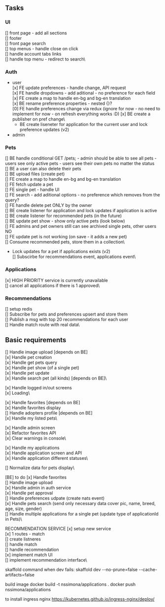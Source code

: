 ## Tasks

### UI

[] front page - add all sections\
[] footer\
[] front page search\
[] top menus - handle close on click\
[] handle account tabs links\
[] handle top menu - redirect to search\

### Auth

- user\
  [x] FE update preferences - handle change, API request\
  [x] FE handle dropdowns - add aditional - no preference for each field\
  [x] FE create a map to handle en-bg and bg-en translation\
  [x] BE rename preference properties - nested {}?\
  [0] FE handle preferences change via redux (ignore for now - no need to implement for now - on refresh everything works :D)
  [x] BE create a publisher on pref change\
  - BE create liseneter for application for the current user and lock preference updates (v2)
- admin

### Pets

[] BE handle conditional GET /pets; - admin should be able to see all pets - users see only active pets - users see their own pets no matter the status\
[] BE a user can also delete their pets\
[] BE upload files (create pet)\
[] FE create a map to handle en-bg and bg-en translation\
[] FE fetch update a pet\
[] FE single pet - handle UI\
[] FE search - add aditional options - no preference which removes from the query?\
[] FE handle delete pet ONLY by the owner\
[] BE create listener for application and lock updates if application is active\
[] BE create listener for recommended pets (in the future)\
[] BE update pet show - show only active pets (look below)\
[] FE admins and pet owners still can see archived single pets, other users NO\
[] FE update pet is not working (on save - it adds a new pet)\
[] Consume recommended pets, store them in a collection\

- Lock updates for a pet if applications exists (v2)\
  [] Subscirbe for recommendations event, applications event\

### Applications

[x] HIGH PRIORITY service is currently unavailable\
[] cancel all applications if there is 1 approved\

### Recommendations

[] setup redis\
[] Subscribe for pets and preferences upsert and store them\
[] Publish a msg with top 20 recommendations for each user\
[] Handle match route with real data\

## Basic requirements

[] Handle image upload [depends on BE]\
[x] Handle pet creation\
[x] Handle get pets query\
[x] Handle pet show (of a single pet)\
[x] Handle pet update\
[x] Handle search pet (all kinds) [depends on BE]\

[x] Handle logged in/out screens\
[x] Loading\

[x] Handle favorites [depends on BE]\
[x] Handle favorites display\
[] Handle adopters profile [depends on BE]\
[x] Handle my listed pets\

[x] Handle admin screen\
[x] Refactor favorites API\
[x] Clear warnings in console\

[x] Handle my applications\
[x] Handle application screen and API\
[x] Handle application different statuses\

[] Normalize data for pets display\

[BE] to do
[x] Handle favorites \
[] Handle image upload\
[x] Handle admin in auth service\
[x] Handle pet approval\
[] Handle preferences udpate (create nats event)\
[x] Handle pets search (send only necessary data cover pic, name, breed, age, size, gender)\
[] Handle multiple applications for a single pet (update type of applicationId in Pets)\

RECOMMENDATION SERVICE
[x] setup new service\
[x] 1 routes - match\
[] create listneres\
[] handle match\
[] handle recommendation\
[x] implement match UI\
[] implement recommendation interface\

skaffold command when dev fails:
skaffold dev --no-prune=false --cache-artifacts=false

build image
docker build -t nssimona/applications .
docker push nssimona/applications

to install ingress nginx
https://kubernetes.github.io/ingress-nginx/deploy/
